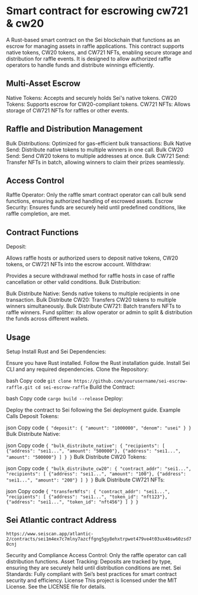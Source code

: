 #   Smart contract for escrowing cw721 & cw20

A Rust-based smart contract on the Sei blockchain that functions as an escrow for managing assets in raffle applications. This contract supports native tokens, CW20 tokens, and CW721 NFTs, enabling secure storage and distribution for raffle events. It is designed to allow authorized raffle operators to handle funds and distribute winnings efficiently.

## Multi-Asset Escrow

Native Tokens: Accepts and securely holds Sei's native tokens.
CW20 Tokens: Supports escrow for CW20-compliant tokens.
CW721 NFTs: Allows storage of CW721 NFTs for raffles or other events.

## Raffle and Distribution Management
Bulk Distributions: Optimized for gas-efficient bulk transactions:
Bulk Native Send: Distribute native tokens to multiple winners in one call.
Bulk CW20 Send: Send CW20 tokens to multiple addresses at once.
Bulk CW721 Send: Transfer NFTs in batch, allowing winners to claim their prizes seamlessly.

## Access Control
Raffle Operator: Only the raffle smart contract operator can call bulk send functions, ensuring authorized handling of escrowed assets.
Escrow Security: Ensures funds are securely held until predefined conditions, like raffle completion, are met.

## Contract Functions

Deposit:

Allows raffle hosts or authorized users to deposit native tokens, CW20 tokens, or CW721 NFTs into the escrow account.
Withdraw:

Provides a secure withdrawal method for raffle hosts in case of raffle cancellation or other valid conditions.
Bulk Distribution:

Bulk Distribute Native: Sends native tokens to multiple recipients in one transaction.
Bulk Distribute CW20: Transfers CW20 tokens to multiple winners simultaneously.
Bulk Distribute CW721: Batch transfers NFTs to raffle winners.
Fund splitter: its allow operator or admin to split & distribution the funds across different wallets.


## Usage
Setup
Install Rust and Sei Dependencies:

Ensure you have Rust installed. Follow the Rust installation guide.
Install Sei CLI and any required dependencies.
Clone the Repository:

bash
Copy code
`git clone https://github.com/yourusername/sei-escrow-raffle.git
cd sei-escrow-raffle`
Build the Contract:

bash
Copy code
`cargo build --release`
Deploy:

Deploy the contract to Sei following the Sei deployment guide.
Example Calls
Deposit Tokens:

json
Copy code
`{
  "deposit": {
    "amount": "1000000",
    "denom": "usei"
  }
}`
Bulk Distribute Native:

json
Copy code
`{
  "bulk_distribute_native": {
    "recipients": [
      {"address": "sei1...", "amount": "500000"},
      {"address": "sei1...", "amount": "500000"}
    ]
  }
}`
Bulk Distribute CW20 Tokens:

json
Copy code
`{
  "bulk_distribute_cw20": {
    "contract_addr": "sei1...",
    "recipients": [
      {"address": "sei1...", "amount": "100"},
      {"address": "sei1...", "amount": "200"}
    ]
  }
}`
Bulk Distribute CW721 NFTs:

json
Copy code
`{
  "transferNfts": {
    "contract_addr": "sei1...",
    "recipients": [
      {"address": "sei1...", "token_id": "nft123"},
      {"address": "sei1...", "token_id": "nft456"}
    ]
  }
}`

## Sei Atlantic contract Address

`https://www.seiscan.app/atlantic-2/contracts/sei1m4ex7c7mlny7azcffgng5gy8ehxtrpwet479ve4t03ux46sw60zsd70cnj`

Security and Compliance
Access Control: Only the raffle operator can call distribution functions.
Asset Tracking: Deposits are tracked by type, ensuring they are securely held until distribution conditions are met.
Sei Standards: Fully compliant with Sei’s best practices for smart contract security and efficiency.
License
This project is licensed under the MIT License. See the LICENSE file for details.
